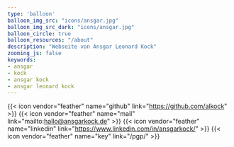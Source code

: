 ```yaml
---
type: 'balloon'
balloon_img_src: "icons/ansgar.jpg"
balloon_img_src_dark: "icons/ansgar.jpg"
balloon_circle: true
balloon_resources: "/about"
description: "Webseite von Ansgar Leonard Kock"
zooming_js: false
keywords:
- ansgar
- kock
- ansgar kock
- ansgar leonard kock
---
```


{{< icon vendor="feather" name="github" link="https://github.com/alkock" >}}
{{< icon vendor="feather" name="mail" link="mailto:hallo@ansgarkock.de" >}}
{{< icon vendor="feather" name="linkedin" link="https://www.linkedin.com/in/ansgarkock/" >}}
{{< icon vendor="feather" name="key" link="/pgp/" >}}